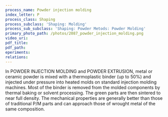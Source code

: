```yaml
---
process_name: Powder injection molding
index_letter: P
process_class: Shaping
process_subclass: 'Shaping: Molding'
process_sub_subclass: 'Shaping: Powder Metods: Powder Molding'
primary_photo_path: /photos/2087_powder_injection_molding.png
video_uri:
pdf_title:
pdf_path:
eperiments:
relations:
---
```


In POWDER INJECTION MOLDING and POWDER EXTRUSION, metal or ceramic powder is mixed with a thermoplastic binder (up to 50%) and injected under pressure into heated molds on standard injection molding machines. Most of the binder is removed from the molded components by thermal baking or solvent processing. The green parts are then sintered to near full density. The mechanical properties are generally better than those of traditional P/M parts and can approach those of wrought metal of the same composition.